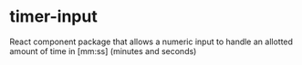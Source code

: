 # timer-input
React component package that allows a numeric input to handle an allotted amount of time in [mm:ss] (minutes and seconds)
